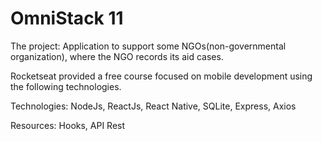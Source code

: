 # OmniStack 11
The project: Application to support some NGOs(non-governmental organization), where the NGO records its aid cases.

Rocketseat provided a free course focused on mobile development using the following technologies.

Technologies: NodeJs, ReactJs, React Native, SQLite, Express, Axios

Resources: Hooks, API Rest
